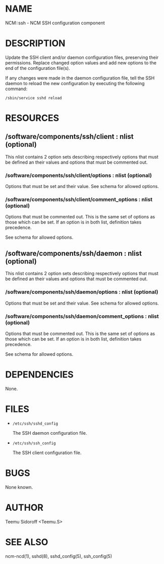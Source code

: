 # NAME

NCM::ssh - NCM SSH configuration component

# DESCRIPTION

Update the SSH client and/or daemon configuration files, preserving their
permissions. Replace changed option values and add new options to the end of the
configuration file(s).

If any changes were made in the daemon configuration file, tell the SSH daemon to
reload the new configuration by executing the following command:

    /sbin/service sshd reload

# RESOURCES

## /software/components/ssh/client : nlist (optional)

This nlist contains 2 option sets describing respectively options that must be defined 
an their values and options that must be commented out.

### /software/components/ssh/client/options : nlist (optional)

Options that must be set and their value. See schema for allowed options.

### /software/components/ssh/client/comment\_options : nlist (optional)

Options that must be commented out. This is the same set of options as those which can be
set. If an option is in both list, definition takes precedence.

See schema for allowed options.

## /software/components/ssh/daemon : nlist (optional)

This nlist contains 2 option sets describing respectively options that must be defined 
an their values and options that must be commented out.

### /software/components/ssh/daemon/options : nlist (optional)

Options that must be set and their value. See schema for allowed options.

### /software/components/ssh/daemon/comment\_options : nlist (optional)

Options that must be commented out. This is the same set of options as those which can be
set. If an option is in both list, definition takes precedence.

See schema for allowed options.

# DEPENDENCIES

None.

# FILES

- `/etc/ssh/sshd_config`

    The SSH daemon configuration file.

- `/etc/ssh/ssh_config`

    The SSH client configuration file.

# BUGS

None known.

# AUTHOR

Teemu Sidoroff <Teemu.S>

# SEE ALSO

ncm-ncd(1), sshd(8), sshd\_config(5), ssh\_config(5)
